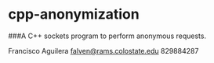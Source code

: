 # cpp-anonymization
###A C++ sockets program to perform anonymous requests.

Francisco Aguilera
falven@rams.colostate.edu
829884287